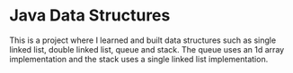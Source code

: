 # Java Data Structures

This is a project where I learned and built data structures such as single linked list, double linked list, queue and stack.
The queue uses an 1d array implementation and the stack uses a single linked list implementation.
